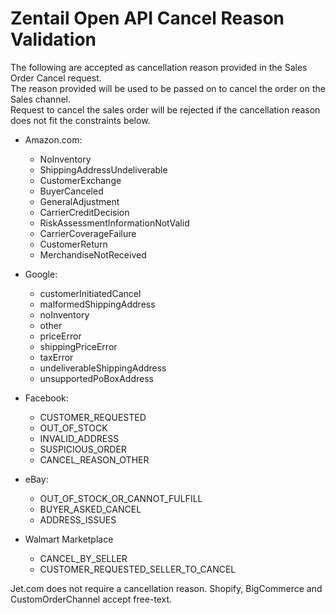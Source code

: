 

# Zentail Open API Cancel Reason Validation

The following are accepted as cancellation reason provided in the Sales Order Cancel request.  
The reason provided will be used to be passed on to cancel the order on the Sales channel.  
Request to cancel the sales order will be rejected if the cancellation reason does not fit the constraints below.

* Amazon.com:
	* NoInventory
	* ShippingAddressUndeliverable
	* CustomerExchange
	* BuyerCanceled
	* GeneralAdjustment
	* CarrierCreditDecision
	* RiskAssessmentInformationNotValid
	* CarrierCoverageFailure
	* CustomerReturn
	* MerchandiseNotReceived

* Google:
    * customerInitiatedCancel
	* malformedShippingAddress
	* noInventory
	* other
	* priceError
	* shippingPriceError
	* taxError
	* undeliverableShippingAddress
	* unsupportedPoBoxAddress

* Facebook:
	* CUSTOMER_REQUESTED
	* OUT_OF_STOCK
	* INVALID_ADDRESS
	* SUSPICIOUS_ORDER
	* CANCEL_REASON_OTHER

* eBay:
	* OUT_OF_STOCK_OR_CANNOT_FULFILL
	* BUYER_ASKED_CANCEL
	* ADDRESS_ISSUES

* Walmart Marketplace
	* CANCEL_BY_SELLER
	* CUSTOMER_REQUESTED_SELLER_TO_CANCEL


Jet.com does not require a cancellation reason.
Shopify, BigCommerce and CustomOrderChannel accept free-text.

